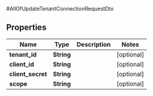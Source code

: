 #AllOfUpdateTenantConnectionRequestDto

## Properties
Name | Type | Description | Notes
------------ | ------------- | ------------- | -------------
**tenant_id** | **String** |  | [optional] 
**client_id** | **String** |  | [optional] 
**client_secret** | **String** |  | [optional] 
**scope** | **String** |  | [optional] 

